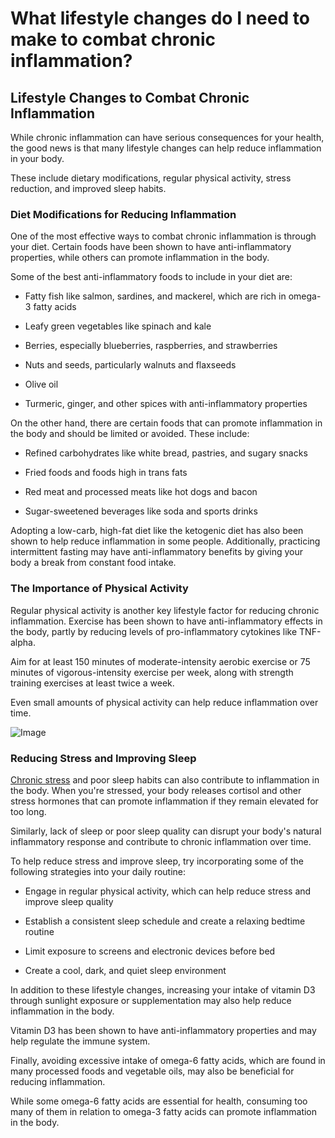 # What lifestyle changes do I need to make to combat chronic inflammation?

## **Lifestyle Changes to Combat Chronic Inflammation**

While chronic inflammation can have serious consequences for your health, the good news is that many lifestyle changes can help reduce inflammation in your body.

These include dietary modifications, regular physical activity, stress reduction, and improved sleep habits.

### **Diet Modifications for Reducing Inflammation**

One of the most effective ways to combat chronic inflammation is through your diet. Certain foods have been shown to have anti-inflammatory properties, while others can promote inflammation in the body.

Some of the best anti-inflammatory foods to include in your diet are:

- Fatty fish like salmon, sardines, and mackerel, which are rich in omega-3 fatty acids

- Leafy green vegetables like spinach and kale

- Berries, especially blueberries, raspberries, and strawberries

- Nuts and seeds, particularly walnuts and flaxseeds

- Olive oil

- Turmeric, ginger, and other spices with anti-inflammatory properties

On the other hand, there are certain foods that can promote inflammation in the body and should be limited or avoided. These include:

- Refined carbohydrates like white bread, pastries, and sugary snacks

- Fried foods and foods high in trans fats

- Red meat and processed meats like hot dogs and bacon

- Sugar-sweetened beverages like soda and sports drinks

Adopting a low-carb, high-fat diet like the ketogenic diet has also been shown to help reduce inflammation in some people. Additionally, practicing intermittent fasting may have anti-inflammatory benefits by giving your body a break from constant food intake.

### **The Importance of Physical Activity**

Regular physical activity is another key lifestyle factor for reducing chronic inflammation. Exercise has been shown to have anti-inflammatory effects in the body, partly by reducing levels of pro-inflammatory cytokines like TNF-alpha.

Aim for at least 150 minutes of moderate-intensity aerobic exercise or 75 minutes of vigorous-intensity exercise per week, along with strength training exercises at least twice a week.

Even small amounts of physical activity can help reduce inflammation over time.

![Image](https://drberg-dam.imgix.net/video-thumbnails/9bf2d902-4282-456c-8ce8-9260f6d5b5c5.jpg?w=992&auto=compress,format)

### **Reducing Stress and Improving Sleep**

[Chronic stress](https://www.drberg.com/blog/chronic-stress-literally-destroys-immunity) and poor sleep habits can also contribute to inflammation in the body. When you're stressed, your body releases cortisol and other stress hormones that can promote inflammation if they remain elevated for too long.

Similarly, lack of sleep or poor sleep quality can disrupt your body's natural inflammatory response and contribute to chronic inflammation over time.

To help reduce stress and improve sleep, try incorporating some of the following strategies into your daily routine:

- Engage in regular physical activity, which can help reduce stress and improve sleep quality

- Establish a consistent sleep schedule and create a relaxing bedtime routine

- Limit exposure to screens and electronic devices before bed

- Create a cool, dark, and quiet sleep environment

In addition to these lifestyle changes, increasing your intake of vitamin D3 through sunlight exposure or supplementation may also help reduce inflammation in the body.

Vitamin D3 has been shown to have anti-inflammatory properties and may help regulate the immune system.

Finally, avoiding excessive intake of omega-6 fatty acids, which are found in many processed foods and vegetable oils, may also be beneficial for reducing inflammation.

While some omega-6 fatty acids are essential for health, consuming too many of them in relation to omega-3 fatty acids can promote inflammation in the body.